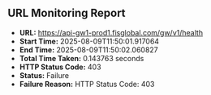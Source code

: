 ## URL Monitoring Report

- **URL:** https://api-gw1-prod1.fisglobal.com/gw/v1/health
- **Start Time:** 2025-08-09T11:50:01.917064
- **End Time:** 2025-08-09T11:50:02.060827
- **Total Time Taken:** 0.143763 seconds
- **HTTP Status Code:** 403
- **Status:** Failure
- **Failure Reason:** HTTP Status Code: 403
